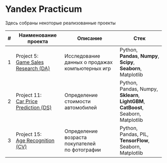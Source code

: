 # Yandex Practicum 

Здесь собраны некоторые реализованные проекты

|#|Наименование проекта|Описание|Стек|
|-|-|-|--|
|1|Project 5:<br>[Game Sales Research (DA)](https://github.com/Gittenhuben/Portfolio/blob/main/Game%20Sales%20Research%20(DA))|Исследование данных о продажах<br>компьютерных игр|Python,<br>**Pandas**, **Numpy**, **Scipy**,<br>**Seaborn**, Matplotlib|
|2|Project 11:<br>[Car Price Prediction (DS)](https://github.com/Gittenhuben/Portfolio/blob/main/Car%20Price%20Prediction%20(DS))|Определение стоимости автомобилей|Python,<br>Pandas, Numpy,<br>**Sklearn**, **LightGBM**, **CatBoost**,<br>Seaborn, Matplotlib|
|3|Project 15:<br>[Age Recognition (CV)](https://github.com/Gittenhuben/Portfolio/blob/main/Age%20Recognition%20(CV))|Определение возраста покупателей<br>по фотографии|Python,<br>Pandas, PIL,<br>**TensorFlow**,<br>Seaborn, Matplotlib|
